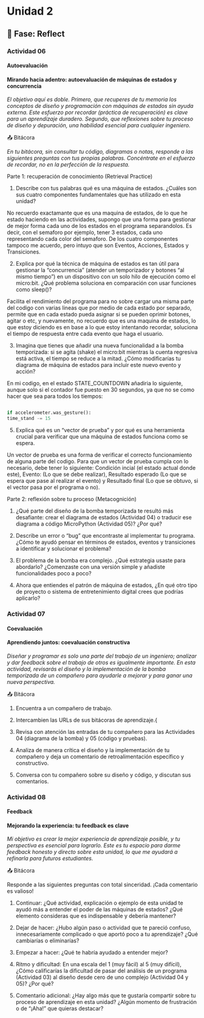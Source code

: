 # Unidad 2


## 🤔 Fase: Reflect

### Actividad 06

#### Autoevaluación
#### Mirando hacia adentro: autoevaluación de máquinas de estados y concurrencia

*El objetivo aquí es doble. Primero, que recuperes de tu memoria los conceptos de diseño y programación con máquinas de estados sin ayuda externa. Este esfuerzo por recordar (práctica de recuperación) es clave para un aprendizaje duradero. Segundo, que reflexiones sobre tu proceso de diseño y depuración, una habilidad esencial para cualquier ingeniero.*

📤 Bitácora

*En tu bitácora, sin consultar tu código, diagramas o notas, responde a las siguientes preguntas con tus propias palabras. Concéntrate en el esfuerzo de recordar, no en la perfección de la respuesta.*

Parte 1: recuperación de conocimiento (Retrieval Practice)

1. Describe con tus palabras qué es una máquina de estados. ¿Cuáles son sus cuatro componentes fundamentales que has utilizado en esta unidad?

No recuerdo exactamante que es una maquina de estados, de lo que he estado haciendo en las actividades, supongo que una forma para gestionar de mejor forma cada uno de los estados en el programa separandolos. Es decir, con el semaforo por ejemplo, tener 3 estados, cada uno representando cada color del semaforo. De los cuatro componentes tampoco me acuerdo, pero intuyo que son Eventos, Acciones, Estados y Transiciones.

2. Explica por qué la técnica de máquina de estados es tan útil para gestionar la “concurrencia” (atender un temporizador y botones “al mismo tiempo”) en un dispositivo con un solo hilo de ejecución como el micro:bit. ¿Qué problema soluciona en comparación con usar funciones como sleep()?

Facilita el rendimiento del programa para no sobre cargar una misma parte del codigo con varias lineas que por medio de cada estado por separado, permite que en cada estado pueda asignar si se pueden oprimir botones, agitar o etc, y nuevamente, no recuerdo que es una maquina de estados, lo que estoy diciendo es en base a lo que estoy intentando recordar, soluciona el tiempo de respuesta entre cada evento que haga el usuario.
  
3. Imagina que tienes que añadir una nueva funcionalidad a la bomba temporizada: si se agita (shake) el micro:bit mientras la cuenta regresiva está activa, el tiempo se reduce a la mitad. ¿Cómo modificarías tu diagrama de máquina de estados para incluir este nuevo evento y acción?

En mi codigo, en el estado STATE_COUNTDOWN añadiria lo siguiente, aunque solo si el contador fue puesto en 30 segundos, ya que no se como hacer que sea para todos los tiempos:

``` Python

if accelerometer.was_gesture():
time_stand -= 15

```
  
5. Explica qué es un “vector de prueba” y por qué es una herramienta crucial para verificar que una máquina de estados funciona como se espera.

Un vector de prueba es una forma de verificar el correcto funcionamiento de alguna parte del codigo. Para que un vector de prueba cumpla con lo necesario, debe tener lo siguiente: Condición incial (el estado actual donde este), Evento: (Lo que se debe realizar), Resultado esperado (Lo que se espera que pase al realizar el evento) y Resultado final (Lo que se obtuvo, si el vector pasa por el programa o no).
   
Parte 2: reflexión sobre tu proceso (Metacognición)

1. ¿Qué parte del diseño de la bomba temporizada te resultó más desafiante: crear el diagrama de estados (Actividad 04) o traducir ese diagrama a código MicroPython (Actividad 05)? ¿Por qué?
   
2. Describe un error o “bug” que encontraste al implementar tu programa. ¿Cómo te ayudó pensar en términos de estados, eventos y transiciones a identificar y solucionar el problema?
   
3. El problema de la bomba era complejo. ¿Qué estrategia usaste para abordarlo? ¿Comenzaste con una versión simple y añadiste funcionalidades poco a poco?
   
4. Ahora que entiendes el patrón de máquina de estados, ¿En qué otro tipo de proyecto o sistema de entretenimiento digital crees que podrías aplicarlo?

### Actividad 07
#### Coevaluación
#### Aprendiendo juntos: coevaluación constructiva

*Diseñar y programar es solo una parte del trabajo de un ingeniero; analizar y dar feedback sobre el trabajo de otros es igualmente importante. En esta actividad, revisarás el diseño y la implementación de la bomba temporizada de un compañero para ayudarle a mejorar y para ganar una nueva perspectiva.*

📤 Bitácora

1. Encuentra a un compañero de trabajo.

2. Intercambien las URLs de sus bitácoras de aprendizaje.{

3. Revisa con atención las entradas de tu compañero para las Actividades 04 (diagrama de la bomba) y 05 (código y pruebas).
  
4. Analiza de manera crítica el diseño y la implementación de tu compañero y deja un comentario de retroalimentación específico y constructivo.
   
5. Conversa con tu compañero sobre su diseño y código, y discutan sus comentarios.
   
### Actividad 08
#### Feedback
#### Mejorando la experiencia: tu feedback es clave

*Mi objetivo es crear la mejor experiencia de aprendizaje posible, y tu perspectiva es esencial para lograrlo. Este es tu espacio para darme feedback honesto y directo sobre esta unidad, lo que me ayudará a refinarla para futuros estudiantes.*

📤 Bitácora

Responde a las siguientes preguntas con total sinceridad. ¡Cada comentario es valioso!

1. Continuar: ¿Qué actividad, explicación o ejemplo de esta unidad te ayudó más a entender el poder de las máquinas de estados? ¿Qué elemento consideras que es indispensable y debería mantener?
   
2. Dejar de hacer: ¿Hubo algún paso o actividad que te pareció confuso, innecesariamente complicado o que aportó poco a tu aprendizaje? ¿Qué cambiarías o eliminarías?
   
3. Empezar a hacer: ¿Qué te habría ayudado a entender mejor?
   
4. Ritmo y dificultad: En una escala del 1 (muy fácil) al 5 (muy difícil), ¿Cómo calificarías la dificultad de pasar del análisis de un programa (Actividad 03) al diseño desde cero de uno complejo (Actividad 04 y 05)? ¿Por qué?
   
5. Comentario adicional: ¿Hay algo más que te gustaría compartir sobre tu proceso de aprendizaje en esta unidad? ¿Algún momento de frustración o de “¡Aha!” que quieras destacar?
    


